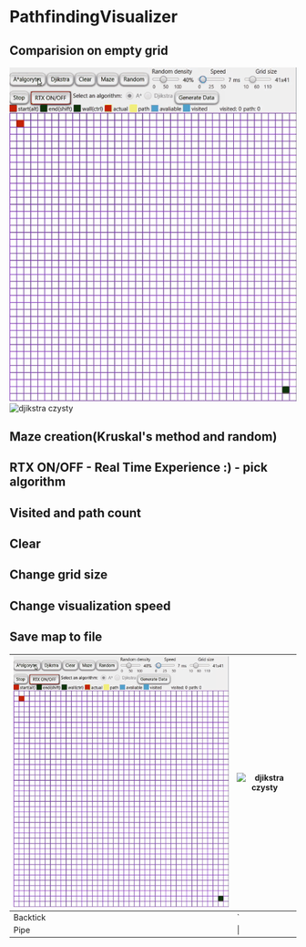 # PathfindingVisualizer
## Comparision on empty grid

![aalgorytm czysty](gify/aalgorytm%20czysty.gif)
![djikstra czysty](gify/djikstra%20czysty.gif)


## Maze creation(Kruskal's method and random)
## RTX ON/OFF - Real Time Experience :) - pick algorithm
## Visited and path count
## Clear
## Change grid size
## Change visualization speed
## Save map to file

| ![aalgorytm czysty](gify/aalgorytm%20czysty.gif)     | ![djikstra czysty](gify/djikstra%20czysty.gif) |
| ---      | ---       |
| Backtick | `         |
| Pipe     | \|        |
